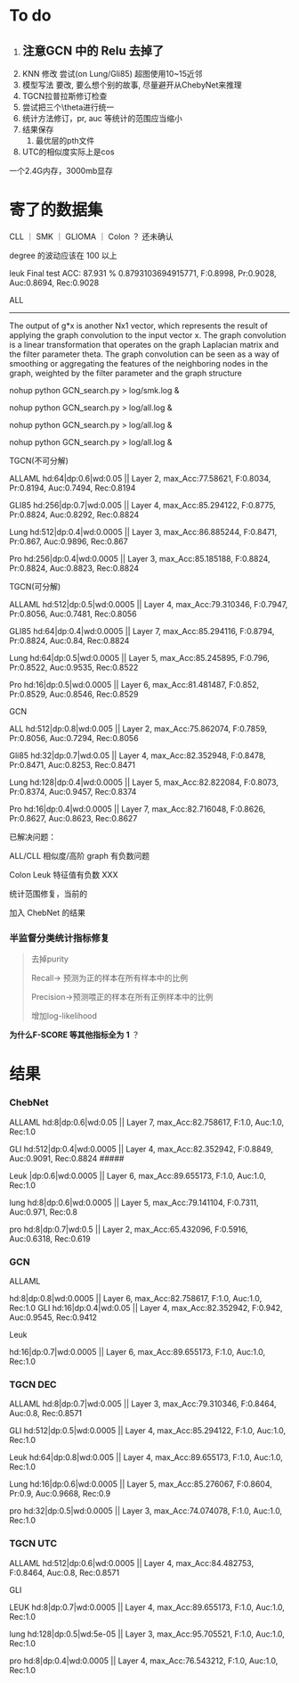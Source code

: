 # To do

1. ## 注意GCN 中的 Relu 去掉了
2. KNN 修改 尝试(on Lung/Gli85) 超图使用10~15近邻
3. 模型写法 要改, 要么想个别的故事, 尽量避开从ChebyNet来推理
4. TGCN拉普拉斯修订检查
5. 尝试把三个\theta进行统一
6. 统计方法修订，pr, auc 等统计的范围应当缩小
7. 结果保存
   1. 最优层的pth文件
8. UTC的相似度实际上是cos

一个2.4G内存，3000mb显存



# 寄了的数据集

CLL ｜ SMK ｜ GLIOMA ｜ Colon ？ 还未确认

degree 的波动应该在 100 以上



leuk Final test  ACC: 87.931 %  0.8793103694915771, F:0.8998, Pr:0.9028, Auc:0.8694, Rec:0.9028

ALL 





---

The output of g*x is another Nx1 vector, which represents the result of applying the graph convolution to the input vector x. The graph convolution is a linear transformation that operates on the graph Laplacian matrix and the filter parameter theta. The graph convolution can be seen as a way of smoothing or aggregating the features of the neighboring nodes in the graph, weighted by the filter parameter and the graph structure





nohup python GCN_search.py > log/smk.log &

nohup python GCN_search.py > log/all.log &

nohup python GCN_search.py > log/all.log &

nohup python GCN_search.py > log/all.log &



TGCN(不可分解)

ALLAML  hd:64|dp:0.6|wd:0.05 || Layer 2, max_Acc:77.58621, F:0.8034, Pr:0.8194, Auc:0.7494, Rec:0.8194

GLI85 hd:256|dp:0.7|wd:0.005 || Layer 4, max_Acc:85.294122, F:0.8775, Pr:0.8824, Auc:0.8292, Rec:0.8824

Lung hd:512|dp:0.4|wd:0.0005 || Layer 3, max_Acc:86.885244, F:0.8471, Pr:0.867, Auc:0.9896, Rec:0.867

Pro hd:256|dp:0.4|wd:0.0005 || Layer 3, max_Acc:85.185188, F:0.8824, Pr:0.8824, Auc:0.8823, Rec:0.8824

TGCN(可分解)

ALLAML  hd:512|dp:0.5|wd:0.0005 || Layer 4, max_Acc:79.310346, F:0.7947, Pr:0.8056, Auc:0.7481, Rec:0.8056   

GLI85 hd:64|dp:0.4|wd:0.0005 || Layer 7, max_Acc:85.294116, F:0.8794, Pr:0.8824, Auc:0.84, Rec:0.8824

Lung hd:64|dp:0.5|wd:0.0005 || Layer 5, max_Acc:85.245895, F:0.796, Pr:0.8522, Auc:0.9535, Rec:0.8522

Pro hd:16|dp:0.5|wd:0.0005 || Layer 6, max_Acc:81.481487, F:0.852, Pr:0.8529, Auc:0.8546, Rec:0.8529

GCN

ALL hd:512|dp:0.8|wd:0.005 || Layer 2, max_Acc:75.862074, F:0.7859, Pr:0.8056, Auc:0.7294, Rec:0.8056

Gli85 hd:32|dp:0.7|wd:0.05 || Layer 4, max_Acc:82.352948, F:0.8478, Pr:0.8471, Auc:0.8253, Rec:0.8471

Lung hd:128|dp:0.4|wd:0.0005 || Layer 5, max_Acc:82.822084, F:0.8073, Pr:0.8374, Auc:0.9457, Rec:0.8374

Pro hd:16|dp:0.4|wd:0.0005 || Layer 7, max_Acc:82.716048, F:0.8626, Pr:0.8627, Auc:0.8623, Rec:0.8627











已解决问题：

ALL/CLL 相似度/高阶 graph 有负数问题

Colon Leuk 特征值有负数  XXX

统计范围修复，当前的

加入 ChebNet 的结果

### 半监督分类统计指标修复

> 去掉purity
>
> Recall-> 预测为正的样本在所有样本中的比例
>
> Precision->预测喂正的样本在所有正例样本中的比例
>
> 增加log-likelihood 



**为什么F-SCORE 等其他指标全为** **1** ？

# 结果

### ChebNet

ALLAML hd:8|dp:0.6|wd:0.05 || Layer 7, max_Acc:82.758617, F:1.0, Auc:1.0, Rec:1.0

GLI hd:512|dp:0.4|wd:0.0005 || Layer 4, max_Acc:82.352942, F:0.8849, Auc:0.9091, Rec:0.8824  #####

Leuk |dp:0.6|wd:0.0005 || Layer 6, max_Acc:89.655173, F:1.0, Auc:1.0, Rec:1.0

lung hd:8|dp:0.6|wd:0.0005 || Layer 5, max_Acc:79.141104, F:0.7311, Auc:0.971, Rec:0.8

pro hd:8|dp:0.7|wd:0.5 || Layer 2, max_Acc:65.432096, F:0.5916, Auc:0.6318, Rec:0.619                   

### GCN

ALLAML 

hd:8|dp:0.8|wd:0.0005 || Layer 6, max_Acc:82.758617, F:1.0, Auc:1.0, Rec:1.0
GLI 
 hd:16|dp:0.4|wd:0.05 || Layer 4, max_Acc:82.352942, F:0.942, Auc:0.9545, Rec:0.9412

Leuk

hd:16|dp:0.7|wd:0.0005 || Layer 6, max_Acc:89.655173, F:1.0, Auc:1.0, Rec:1.0



### TGCN DEC

ALLAML  hd:8|dp:0.7|wd:0.005 || Layer 3, max_Acc:79.310346, F:0.8464, Auc:0.8, Rec:0.8571

GLI hd:512|dp:0.5|wd:0.0005 || Layer 4, max_Acc:85.294122, F:1.0, Auc:1.0, Rec:1.0 

Leuk  hd:64|dp:0.8|wd:0.005 || Layer 4, max_Acc:89.655173, F:1.0, Auc:1.0, Rec:1.0

Lung hd:16|dp:0.6|wd:0.0005 || Layer 5, max_Acc:85.276067, F:0.8604, Pr:0.9, Auc:0.9668, Rec:0.9

pro hd:32|dp:0.5|wd:0.0005 || Layer 3, max_Acc:74.074078, F:1.0, Auc:1.0, Rec:1.0

### TGCN UTC

ALLAML hd:512|dp:0.6|wd:0.0005 || Layer 4, max_Acc:84.482753, F:0.8464, Auc:0.8, Rec:0.8571

GLI 

LEUK hd:8|dp:0.7|wd:0.0005 || Layer 4, max_Acc:89.655173, F:1.0, Auc:1.0, Rec:1.0

lung hd:128|dp:0.5|wd:5e-05 || Layer 3, max_Acc:95.705521, F:1.0, Auc:1.0, Rec:1.0

pro hd:8|dp:0.4|wd:0.0005 || Layer 4, max_Acc:76.543212, F:1.0, Auc:1.0, Rec:1.0



